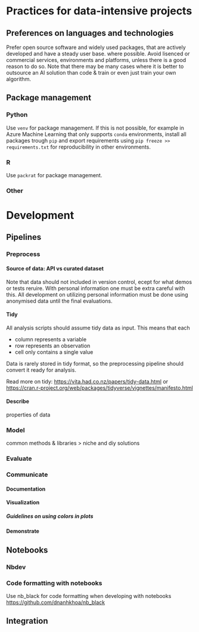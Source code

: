 # Practices for data-intensive projects

## Preferences on languages and technologies
Prefer open source software and widely used packages, that are actively developed and have a steady user base. where possible. Avoid lisenced or commercial services, environments and platforms, unless there is a good reason to do so. Note that there may be many cases where it is better to outsource an AI solution than code & train or even just train your own algorithm. 

## Package management

### Python
Use <code>venv</code> for package management. If this is not possible, for example in Azure Machine Learning that only supports <code>conda</code> environments, install all packages trough <code>pip</code> and export requirements using <code>pip freeze >> requirements.txt</code> for reproducibility in other environments.

### R
Use <code>packrat</code> for package management.

### Other

# Development
## Pipelines

### Preprocess
#### Source of data: API vs curated dataset
  Note that data should not included in version control, ecept for what demos or tests reruire. With personal information one must be extra careful with this. 
  All development on utilizing personal information must be done using anonymised data until the final evaluations.
#### Tidy
All analysis scripts should assume tidy data as input.
This means that each
- column represents a variable
- row represents an observation
- cell only contains a single value

Data is rarely stored in tidy format, so the preprocessing pipeline should convert it ready for analysis.

Read more on tidy: https://vita.had.co.nz/papers/tidy-data.html or https://cran.r-project.org/web/packages/tidyverse/vignettes/manifesto.html

#### Describe
properties of data
### Model
common methods & libraries > niche and diy solutions
### Evaluate


### Communicate
#### Documentation
#### Visualization

##### Guidelines on using colors in plots

#### Demonstrate

## Notebooks

### Nbdev

### Code formatting with notebooks
Use nb_black for code formatting when developing with notebooks
https://github.com/dnanhkhoa/nb_black

## Integration

